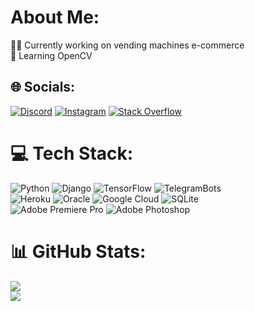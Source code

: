 # About Me:
🐱‍💻 Currently working on vending machines e-commerce  
🌱 Learning OpenCV


## 🌐 Socials:
[![Discord](https://img.shields.io/badge/Discord-%237289DA.svg?logo=discord&logoColor=white)](htttps://discord.gg/w1cee#7527)
[![Instagram](https://img.shields.io/badge/Instagram-%23E4405F.svg?logo=Instagram&logoColor=white)](https://instagram.com/w1cee)
[![Stack Overflow](https://img.shields.io/badge/-Stackoverflow-FE7A16?logo=stack-overflow&logoColor=white)](https://stackoverflow.com/users/17238976)

# 💻 Tech Stack:
![Python](https://img.shields.io/badge/python-3670A0?style=for-the-badge&logo=python&logoColor=ffdd54)
![Django](https://img.shields.io/badge/django-%23430098.svg?style=for-the-badge&logo=django&color=darkgreen)
![TensorFlow](https://img.shields.io/badge/TensorFlow-%23FF6F00.svg?style=for-the-badge&logo=TensorFlow&logoColor=white)
![TelegramBots](https://img.shields.io/badge/Telebot/Aiogram-%23430098.svg?style=for-the-badge&logo=telegram&color=blue)  
![Heroku](https://img.shields.io/badge/heroku-%23430098.svg?style=for-the-badge&logo=heroku&logoColor=white)
![Oracle](https://img.shields.io/badge/Oracle-F80000?style=for-the-badge&logo=oracle&logoColor=white)
![Google Cloud](https://img.shields.io/badge/Google%20Cloud-%234285F4.svg?style=for-the-badge&logo=google-cloud&logoColor=white)
![SQLite](https://img.shields.io/badge/sqlite-%2307405e.svg?style=for-the-badge&logo=sqlite&logoColor=white)  
![Adobe Premiere Pro](https://img.shields.io/badge/Adobe%20Premiere%20Pro-9999FF.svg?style=for-the-badge&logo=Adobe%20Premiere%20Pro&logoColor=white)
![Adobe Photoshop](https://img.shields.io/badge/adobephotoshop-%2331A8FF.svg?style=for-the-badge&logo=adobephotoshop&logoColor=white)
# 📊 GitHub Stats:
![](https://github-readme-stats.vercel.app/api?username=w1cee&theme=tokyonight&hide_border=false&include_all_commits=true&count_private=true)  
![](https://github-readme-stats.vercel.app/api/top-langs/?username=w1cee&theme=tokyonight&hide_border=false&include_all_commits=true&count_private=true&layout=compact)
